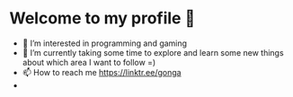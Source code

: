 # Welcome to my profile 👋

- 👀 I’m interested in programming and gaming
- 🌱 I’m currently taking some time to explore and learn some new things about which area I want to follow =)
- 📫 How to reach me https://linktr.ee/gonga
-   

<!---
GRocha05/GRocha05 is a ✨ special ✨ repository because its `README.md` (this file) appears on your GitHub profile.
